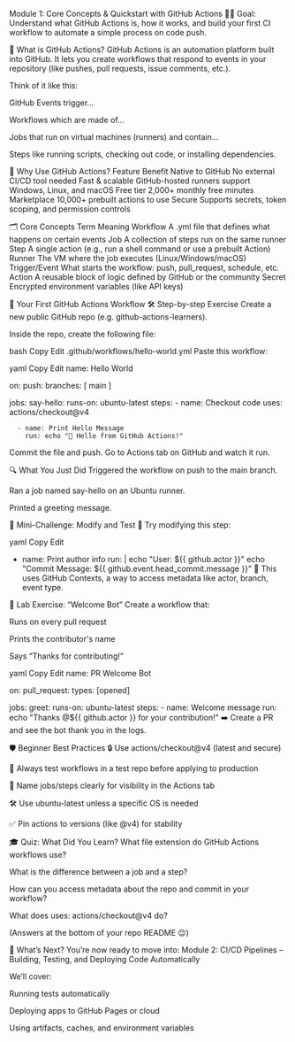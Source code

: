 Module 1: Core Concepts & Quickstart with GitHub Actions
👨‍🏫 Goal: Understand what GitHub Actions is, how it works, and build your first CI workflow to automate a simple process on code push.

📌 What is GitHub Actions?
GitHub Actions is an automation platform built into GitHub. It lets you create workflows that respond to events in your repository (like pushes, pull requests, issue comments, etc.).

Think of it like this:

GitHub Events trigger...

Workflows which are made of...

Jobs that run on virtual machines (runners) and contain...

Steps like running scripts, checking out code, or installing dependencies.

🔧 Why Use GitHub Actions?
Feature    Benefit
Native to GitHub    No external CI/CD tool needed
Fast & scalable    GitHub-hosted runners support Windows, Linux, and macOS
Free tier    2,000+ monthly free minutes
Marketplace    10,000+ prebuilt actions to use
Secure    Supports secrets, token scoping, and permission controls

🗂️ Core Concepts
Term    Meaning
Workflow    A .yml file that defines what happens on certain events
Job    A collection of steps run on the same runner
Step    A single action (e.g., run a shell command or use a prebuilt Action)
Runner    The VM where the job executes (Linux/Windows/macOS)
Trigger/Event    What starts the workflow: push, pull_request, schedule, etc.
Action    A reusable block of logic defined by GitHub or the community
Secret    Encrypted environment variables (like API keys)

🚀 Your First GitHub Actions Workflow
🛠️ Step-by-step Exercise
Create a new public GitHub repo (e.g. github-actions-learners).

Inside the repo, create the following file:

bash
Copy
Edit
.github/workflows/hello-world.yml
Paste this workflow:

yaml
Copy
Edit
name: Hello World

on:
  push:
    branches: [ main ]

jobs:
  say-hello:
    runs-on: ubuntu-latest
    steps:
      - name: Checkout code
        uses: actions/checkout@v4

      - name: Print Hello Message
        run: echo "👋 Hello from GitHub Actions!"
Commit the file and push. Go to Actions tab on GitHub and watch it run.

🔍 What You Just Did
Triggered the workflow on push to the main branch.

Ran a job named say-hello on an Ubuntu runner.

Printed a greeting message.

📘 Mini-Challenge: Modify and Test
🔁 Try modifying this step:

yaml
Copy
Edit
- name: Print author info
  run: |
    echo "User: ${{ github.actor }}"
    echo "Commit Message: ${{ github.event.head_commit.message }}"
🧠 This uses GitHub Contexts, a way to access metadata like actor, branch, event type.

🧪 Lab Exercise: “Welcome Bot”
Create a workflow that:

Runs on every pull request

Prints the contributor's name

Says “Thanks for contributing!”

yaml
Copy
Edit
name: PR Welcome Bot

on:
  pull_request:
    types: [opened]

jobs:
  greet:
    runs-on: ubuntu-latest
    steps:
      - name: Welcome message
        run: echo "Thanks @${{ github.actor }} for your contribution!"
➡️ Create a PR and see the bot thank you in the logs.

🛡️ Beginner Best Practices
🔒 Use actions/checkout@v4 (latest and secure)

🧪 Always test workflows in a test repo before applying to production

📎 Name jobs/steps clearly for visibility in the Actions tab

🛠 Use ubuntu-latest unless a specific OS is needed

✅ Pin actions to versions (like @v4) for stability

🎓 Quiz: What Did You Learn?
What file extension do GitHub Actions workflows use?

What is the difference between a job and a step?

How can you access metadata about the repo and commit in your workflow?

What does uses: actions/checkout@v4 do?

(Answers at the bottom of your repo README 😉)

🧭 What’s Next?
You’re now ready to move into:
Module 2: CI/CD Pipelines – Building, Testing, and Deploying Code Automatically

We’ll cover:

Running tests automatically

Deploying apps to GitHub Pages or cloud

Using artifacts, caches, and environment variables

